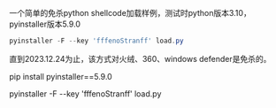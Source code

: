 一个简单的免杀python shellcode加载样例，测试时python版本3.10，pyinstaller版本5.9.0
```powershell
pyinstaller -F --key 'fffenoStranff' load.py
```
直到2023.12.24为止，该方式对火绒、360、windows defender是免杀的。

pip install pyinstaller==5.9.0

pyinstaller -F --key 'fffenoStranff' load.py

